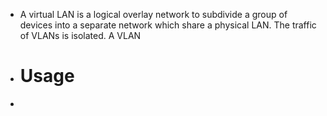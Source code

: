 - A virtual LAN is a logical overlay network to subdivide a group of devices into a separate network which share a physical LAN. The traffic of VLANs is isolated. A VLAN
- # Usage
-